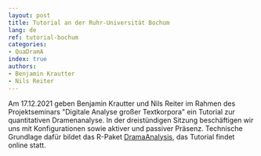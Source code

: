 ```yaml
---
layout: post
title: Tutorial an der Ruhr-Universität Bochum
lang: de
ref: tutorial-bochum
categories:
- QuaDramA
index: true
authors:
- Benjamin Krautter
- Nils Reiter
---
```


Am 17.12.2021 geben Benjamin Krautter und Nils Reiter im Rahmen des Projektseminars "Digitale Analyse großer Textkorpora" ein Tutorial zur quantitativen Dramenanalyse. In der dreistündigen Sitzung beschäftigen wir uns mit Konfigurationen sowie aktiver und passiver Präsenz. Technische Grundlage dafür bildet das R-Paket [DramaAnalysis](https://cran.r-project.org/package=DramaAnalysis), das Tutorial findet online statt.
